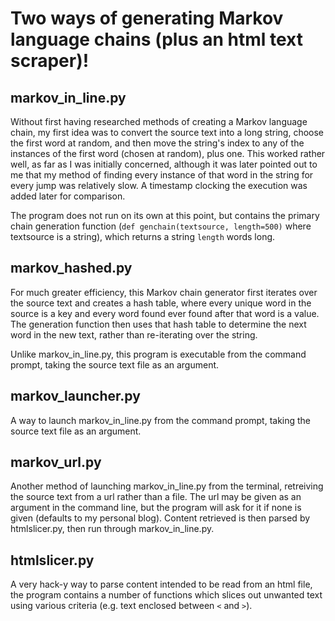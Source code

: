 Two ways of generating Markov language chains (plus an html text scraper)!
==========================================================================
markov_in_line.py
-----------------
Without first having researched methods of creating a Markov language chain, my first idea was to convert the source text into a long string, choose the first word at random, and then move the string's index to any of the instances of the first word (chosen at random), plus one.  This worked rather well, as far as I was initially concerned, although it was later pointed out to me that my method of finding every instance of that word in the string for every jump was relatively slow.  A timestamp clocking the execution was added later for comparison.

The program does not run on its own at this point, but contains the primary chain generation function (`def genchain(textsource, length=500)` where textsource is a string), which returns a string `length` words long.

markov_hashed.py
----------------
For much greater efficiency, this Markov chain generator first iterates over the source text and creates a hash table, where every unique word in the source is a key and every word found ever found after that word is a value.  The generation function then uses that hash table to determine the next word in the new text, rather than re-iterating over the string.

Unlike markov_in_line.py, this program is executable from the command prompt, taking the source text file as an argument.

markov_launcher.py
------------------
A way to launch markov_in_line.py from the command prompt, taking the source text file as an argument.

markov_url.py
-------------
Another method of launching markov_in_line.py from the terminal, retreiving the source text from a url rather than a file.  The url may be given as an argument in the command line, but the program will ask for it if none is given (defaults to my personal blog).  Content retrieved is then parsed by htmlslicer.py, then run through markov_in_line.py.

htmlslicer.py
-------------
A very hack-y way to parse content intended to be read from an html file, the program contains a number of functions which slices out unwanted text using various criteria (e.g. text enclosed between `<` and `>`).
